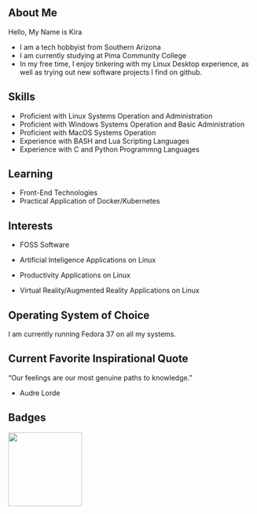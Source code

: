 ## About Me 

Hello, My Name is Kira 

* I am a tech hobbyist from Southern Arizona 
* I am currently studying at Pima Community College
* In my free time, I enjoy tinkering with my Linux Desktop experience, as well as trying out new software projects I find on github.

## Skills

* Proficient with Linux Systems Operation and Administration 
* Proficient with Windows Systems Operation and Basic Administration
* Proficient with MacOS Systems Operation
* Experience with BASH and Lua Scripting Languages 
* Experience with C and Python Programmng Languages   

## Learning
* Front-End Technologies
* Practical Application of Docker/Kubernetes 

## Interests

* FOSS Software

* Artificial Inteligence Applications on Linux

* Productivity Applications on Linux

* Virtual Reality/Augmented Reality Applications on Linux

## Operating System of Choice

I am currently running Fedora 37 on all my systems. 

## Current Favorite Inspirational Quote 
“Our feelings are our most genuine paths to knowledge.” 
- Audre Lorde

## Badges 

<div id="badges">
  <img src="https://images.credly.com/images/c8f58c5c-e4dc-4d80-9b5d-3ae174cbab72/image.png" width="150"/>
</div>
